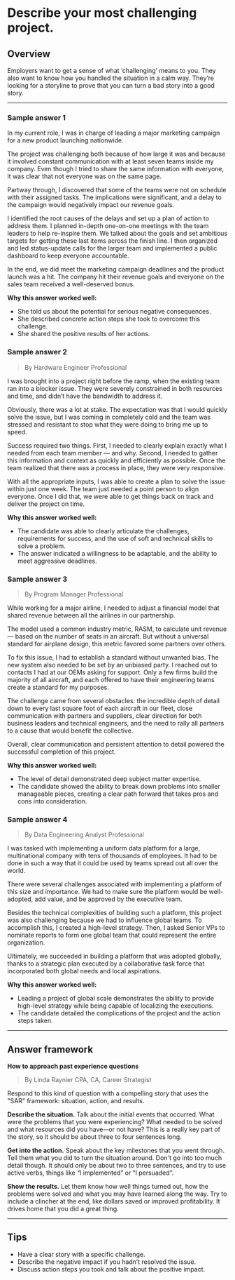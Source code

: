 # Describe your most challenging project.

## Overview
Employers want to get a sense of what ‘challenging’ means to you. They also want to know how you handled the situation in a calm way. They’re looking for a storyline to prove that you can turn a bad story into a good story.

---

### Sample answer 1

In my current role, I was in charge of leading a major marketing campaign for a new product launching nationwide.

The project was challenging both because of how large it was and because it involved constant communication with at least seven teams inside my company. Even though I tried to share the same information with everyone, it was clear that not everyone was on the same page.

Partway through, I discovered that some of the teams were not on schedule with their assigned tasks. The implications were significant, and a delay to the campaign would negatively impact our revenue goals.

I identified the root causes of the delays and set up a plan of action to address them. I planned in-depth one-on-one meetings with the team leaders to help re-inspire them. We talked about the goals and set ambitious targets for getting these last items across the finish line. I then organized and led status-update calls for the larger team and implemented a public dashboard to keep everyone accountable.

In the end, we did meet the marketing campaign deadlines and the product launch was a hit. The company hit their revenue goals and everyone on the sales team received a well-deserved bonus.

**Why this answer worked well:**

* She told us about the potential for serious negative consequences.
* She described concrete action steps she took to overcome this challenge.
* She shared the positive results of her actions.

### Sample answer 2
> By Hardware Engineer Professional

I was brought into a project right before the ramp, when the existing team ran into a blocker issue. They were severely constrained in both resources and time, and didn’t have the bandwidth to address it.

Obviously, there was a lot at stake. The expectation was that I would quickly solve the issue, but I was coming in completely cold and the team was stressed and resistant to stop what they were doing to bring me up to speed.

Success required two things. First, I needed to clearly explain exactly what I needed from each team member — and why. Second, I needed to gather this information and context as quickly and efficiently as possible. Once the team realized that there was a process in place, they were very responsive.

With all the appropriate inputs, I was able to create a plan to solve the issue within just one week. The team just needed a point person to align everyone. Once I did that, we were able to get things back on track and deliver the project on time.

**Why this answer worked well:**

* The candidate was able to clearly articulate the challenges, requirements for success, and the use of soft and technical skills to solve a problem.
* The answer indicated a willingness to be adaptable, and the ability to meet aggressive deadlines.

### Sample answer 3
> By Program Manager Professional

While working for a major airline, I needed to adjust a financial model that shared revenue between all the airlines in our partnership.

The model used a common industry metric, RASM, to calculate unit revenue — based on the number of seats in an aircraft. But without a universal standard for airplane design, this metric favored some partners over others.

To fix this issue, I had to establish a standard without unwanted bias. The new system also needed to be set by an unbiased party. I reached out to contacts I had at our OEMs asking for support. Only a few firms build the majority of all aircraft, and each offered to have their engineering teams create a standard for my purposes.

The challenge came from several obstacles: the incredible depth of detail down to every last square foot of each aircraft in our fleet, close communication with partners and suppliers, clear direction for both business leaders and technical engineers, and the need to rally all partners to a cause that would benefit the collective.

Overall, clear communication and persistent attention to detail powered the successful completion of this project.

**Why this answer worked well:**

* The level of detail demonstrated deep subject matter expertise.
* The candidate showed the ability to break down problems into smaller manageable pieces, creating a clear path forward that takes pros and cons into consideration.

### Sample answer 4
> By Data Engineering Analyst Professional

I was tasked with implementing a uniform data platform for a large, multinational company with tens of thousands of employees. It had to be done in such a way that it could be used by teams spread out all over the world.

There were several challenges associated with implementing a platform of this size and importance. We had to make sure the platform would be well-adopted, add value, and be approved by the executive team.

Besides the technical complexities of building such a platform, this project was also challenging because we had to influence global teams. To accomplish this, I created a high-level strategy. Then, I asked Senior VPs to nominate reports to form one global team that could represent the entire organization.

Ultimately, we succeeded in building a platform that was adopted globally, thanks to a strategic plan executed by a collaborative task force that incorporated both global needs and local aspirations.

**Why this answer worked well:**

* Leading a project of global scale demonstrates the ability to provide high-level strategy while being capable of localizing the executions.
* The candidate detailed the complications of the project and the action steps taken.

---

## Answer framework

**How to approach past experience questions**

> By Linda Raynier CPA, CA, Career Strategist

Respond to this kind of question with a compelling story that uses the "SAR" framework: situation, action, and results.

**Describe the situation.** Talk about the initial events that occurred. What were the problems that you were experiencing? What needed to be solved and what resources did you have--or not have? This is a really key part of the story, so it should be about three to four sentences long.

**Get into the action.** Speak about the key milestones that you went through. Tell them what you did to turn the situation around. Don't go into too much detail though. It should only be about two to three sentences, and try to use active verbs, things like “I implemented” or “I persuaded”.

**Show the results.** Let them know how well things turned out, how the problems were solved and what you may have learned along the way. Try to include a clincher at the end, like dollars saved or improved profitability. It drives home that you did a great thing.

---

## Tips

* Have a clear story with a specific challenge.
* Describe the negative impact if you hadn’t resolved the issue.
* Discuss action steps you took and talk about the positive impact.
